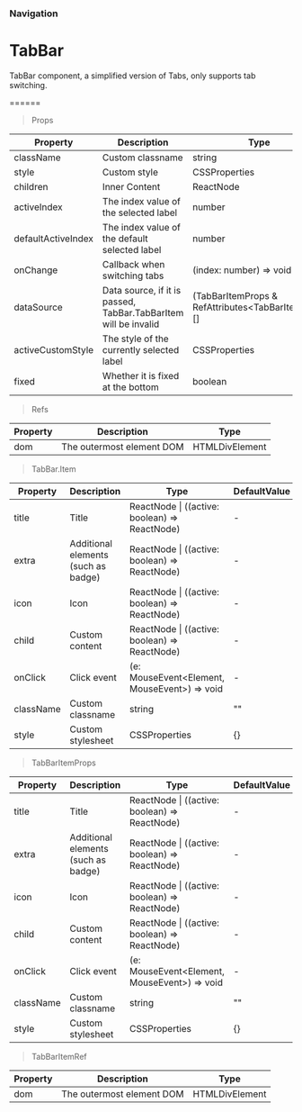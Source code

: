 ### Navigation

# TabBar 

TabBar component, a simplified version of Tabs, only supports tab switching.

======

> Props

|Property|Description|Type|DefaultValue|
|----------|-------------|------|------|
|className|Custom classname|string|""|
|style|Custom style|CSSProperties|{}|
|children|Inner Content|ReactNode|null|
|activeIndex|The index value of the selected label|number|-|
|defaultActiveIndex|The index value of the default selected label|number|0|
|onChange|Callback when switching tabs|(index: number) =\> void|-|
|dataSource|Data source, if it is passed, TabBar\.TabBarItem will be invalid|(TabBarItemProps & RefAttributes\<TabBarItemRef\>)\[\]|-|
|activeCustomStyle|The style of the currently selected label|CSSProperties|-|
|fixed|Whether it is fixed at the bottom|boolean|true|

> Refs

|Property|Description|Type|
|----------|-------------|------|
|dom|The outermost element DOM|HTMLDivElement|

> TabBar.Item

|Property|Description|Type|DefaultValue|
|----------|-------------|------|------|
|title|Title|ReactNode \| ((active: boolean) =\> ReactNode)|-|
|extra|Additional elements (such as badge)|ReactNode \| ((active: boolean) =\> ReactNode)|-|
|icon|Icon|ReactNode \| ((active: boolean) =\> ReactNode)|-|
|child|Custom content|ReactNode \| ((active: boolean) =\> ReactNode)|-|
|onClick|Click event|(e: MouseEvent\<Element, MouseEvent\>) =\> void|-|
|className|Custom classname|string|""|
|style|Custom stylesheet|CSSProperties|{}|

> TabBarItemProps

|Property|Description|Type|DefaultValue|
|----------|-------------|------|------|
|title|Title|ReactNode \| ((active: boolean) =\> ReactNode)|-|
|extra|Additional elements (such as badge)|ReactNode \| ((active: boolean) =\> ReactNode)|-|
|icon|Icon|ReactNode \| ((active: boolean) =\> ReactNode)|-|
|child|Custom content|ReactNode \| ((active: boolean) =\> ReactNode)|-|
|onClick|Click event|(e: MouseEvent\<Element, MouseEvent\>) =\> void|-|
|className|Custom classname|string|""|
|style|Custom stylesheet|CSSProperties|{}|

> TabBarItemRef

|Property|Description|Type|
|----------|-------------|------|
|dom|The outermost element DOM|HTMLDivElement|
